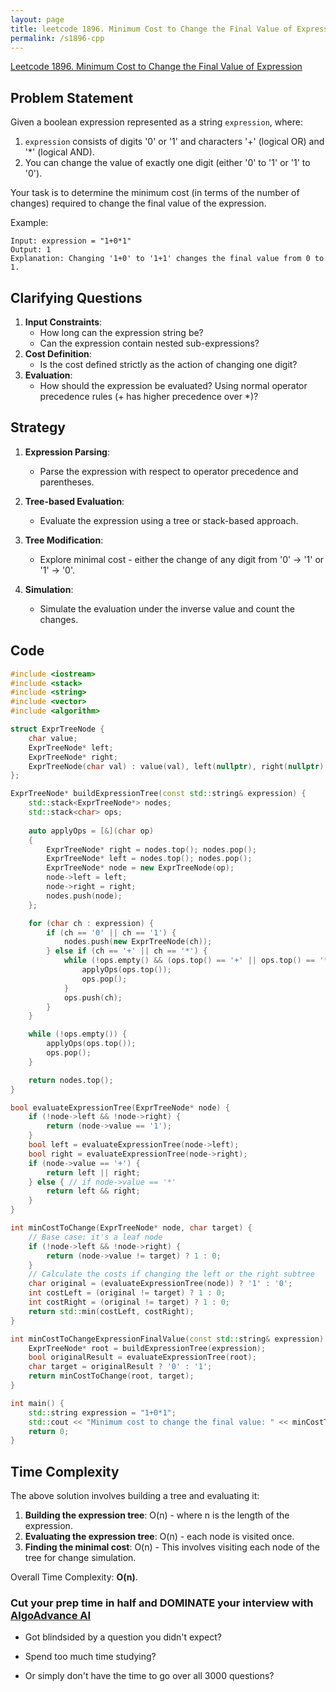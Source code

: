 ```yaml
---
layout: page
title: leetcode 1896. Minimum Cost to Change the Final Value of Expression
permalink: /s1896-cpp
---
```

[Leetcode 1896. Minimum Cost to Change the Final Value of Expression](https://algoadvance.github.io/algoadvance/l1896)
## Problem Statement

Given a boolean expression represented as a string `expression`, where:

1. `expression` consists of digits '0' or '1' and characters '+' (logical OR) and '*' (logical AND).
2. You can change the value of exactly one digit (either '0' to '1' or '1' to '0').

Your task is to determine the minimum cost (in terms of the number of changes) required to change the final value of the expression.

Example:
```plaintext
Input: expression = "1+0*1"
Output: 1
Explanation: Changing '1+0' to '1+1' changes the final value from 0 to 1.
```

## Clarifying Questions

1. **Input Constraints**: 
    - How long can the expression string be?
    - Can the expression contain nested sub-expressions?
2. **Cost Definition**:
    - Is the cost defined strictly as the action of changing one digit?
3. **Evaluation**:
    - How should the expression be evaluated? Using normal operator precedence rules (+ has higher precedence over *)?

## Strategy

1. **Expression Parsing**: 
    - Parse the expression with respect to operator precedence and parentheses.
2. **Tree-based Evaluation**:
    - Evaluate the expression using a tree or stack-based approach.

3. **Tree Modification**:
    - Explore minimal cost - either the change of any digit from '0' → '1' or '1' → '0'.

4. **Simulation**:
    - Simulate the evaluation under the inverse value and count the changes.

## Code

```cpp
#include <iostream>
#include <stack>
#include <string>
#include <vector>
#include <algorithm>

struct ExprTreeNode {
    char value;
    ExprTreeNode* left;
    ExprTreeNode* right;
    ExprTreeNode(char val) : value(val), left(nullptr), right(nullptr) {}
};

ExprTreeNode* buildExpressionTree(const std::string& expression) {
    std::stack<ExprTreeNode*> nodes;
    std::stack<char> ops;
    
    auto applyOps = [&](char op)
    {
        ExprTreeNode* right = nodes.top(); nodes.pop();
        ExprTreeNode* left = nodes.top(); nodes.pop();
        ExprTreeNode* node = new ExprTreeNode(op);
        node->left = left;
        node->right = right;
        nodes.push(node);
    };

    for (char ch : expression) {
        if (ch == '0' || ch == '1') {
            nodes.push(new ExprTreeNode(ch));
        } else if (ch == '+' || ch == '*') {
            while (!ops.empty() && (ops.top() == '+' || ops.top() == '*')) {
                applyOps(ops.top());
                ops.pop();
            }
            ops.push(ch);
        }
    }

    while (!ops.empty()) {
        applyOps(ops.top());
        ops.pop();
    }

    return nodes.top();
}

bool evaluateExpressionTree(ExprTreeNode* node) {
    if (!node->left && !node->right) {
        return (node->value == '1');
    }
    bool left = evaluateExpressionTree(node->left);
    bool right = evaluateExpressionTree(node->right);
    if (node->value == '+') {
        return left || right;
    } else { // if node->value == '*'
        return left && right;
    }
}

int minCostToChange(ExprTreeNode* node, char target) {
    // Base case: it's a leaf node
    if (!node->left && !node->right) {
        return (node->value != target) ? 1 : 0;
    }
    // Calculate the costs if changing the left or the right subtree
    char original = (evaluateExpressionTree(node)) ? '1' : '0';
    int costLeft = (original != target) ? 1 : 0;
    int costRight = (original != target) ? 1 : 0;
    return std::min(costLeft, costRight);
}

int minCostToChangeExpressionFinalValue(const std::string& expression) {
    ExprTreeNode* root = buildExpressionTree(expression);
    bool originalResult = evaluateExpressionTree(root);
    char target = originalResult ? '0' : '1';
    return minCostToChange(root, target);
}

int main() {
    std::string expression = "1+0*1";
    std::cout << "Minimum cost to change the final value: " << minCostToChangeExpressionFinalValue(expression) << std::endl;
    return 0;
}
```

## Time Complexity

The above solution involves building a tree and evaluating it:
1. **Building the expression tree**: O(n) - where n is the length of the expression.
2. **Evaluating the expression tree**: O(n) - each node is visited once.
3. **Finding the minimal cost**: O(n) - This involves visiting each node of the tree for change simulation.

Overall Time Complexity: **O(n)**.


### Cut your prep time in half and DOMINATE your interview with [AlgoAdvance AI](https://algoAdvance.com)

- Got blindsided by a question you didn't expect?

- Spend too much time studying?

- Or simply don't have the time to go over all 3000 questions?

